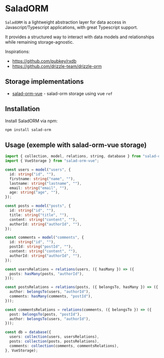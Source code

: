 # SaladORM

`SaladORM` is a lightweight abstraction layer for data access in Javascript/Typescript applications, with great Typescript support.

It provides a structured way to interact with data models and relationships while remaining storage-agnostic.

Inspirations:
- https://github.com/pubkey/rxdb
- https://github.com/drizzle-team/drizzle-orm


## Storage implementations

- [salad-orm-vue](https://github.com/etienne1698/salad-orm/tree/main/packages/salad-orm-vue) - salad-orm storage using vue `ref`


## Installation

Install SaladORM via npm:

```sh
npm install salad-orm
```

## Usage (exemple with salad-orm-vue storage)

```ts
import { collection, model, relations, string, database } from "salad-orm";
import { VueStorage } from "salad-orm-vue";

const users = model("users", {
  id: string("id", ""),
  firstname: string("name", ""),
  lastname: string("lastname", ""),
  email: string("email", ""),
  age: string("age", ""),
});

const posts = model("posts", {
  id: string("id", ""),
  title: string("title", ""),
  content: string("content", ""),
  authorId: string("authorId", ""),
});

const comments = model("comments", {
  id: string("id", ""),
  postId: string("postId", ""),
  content: string("content", ""),
  authorId: string("authorId", ""),
});

const usersRelations = relations(users, ({ hasMany }) => ({
  posts: hasMany(posts, "authorId"),
}));

const postsRelations = relations(posts, ({ belongsTo, hasMany }) => ({
  author: belongsTo(users, "authorId"),
  comments: hasMany(comments, "postId"),
}));

const commentsRelations = relations(comments, ({ belongsTo }) => ({
  post: belongsTo(posts, "postId"),
  author: belongsTo(users, "authorId"),
}));

const db = database({
  users: collection(users, usersRelations),
  posts: collection(posts, postsRelations),
  comments: collection(comments, commentsRelations),
}, VueStorage);
```